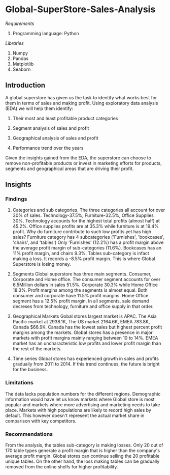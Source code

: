 # Global-SuperStore-Sales-Analysis

_Requirements_

1. Programming language: Python

_Libraries_

1. Numpy
2. Pandas
3. Matplotlib
4. Seaborn 

## Introduction
A global superstore has given us the task to identify what works best for them in terms of sales and making profit. 
Using exploratory data analysis (EDA) we will help them identify:

1. Their most and least profitable product categories

2. Segment analysis of sales and profit

3. Geographical analysis of sales and profit

4. Performance trend over the years

Given the insights gained from the EDA, the superstore can choose to remove non-profitable products or invest in marketing efforts for products,
segments and geographical areas that are driving their profit.

## Insights

### Findings
1. Categories and sub categories.
The three categories all account for over 30% of sales. Technology-37.5%, Furniture-32.5%, Office Supplies 30%. 
Technology accounts for the highest total profits (almost half) at 45.2%. Office supplies profits are at 35.3% while furniture is at 19.4% profit. 
Why do furniture contribute to such low profits yet has high sales?
Furniture category has 4 subcategories ('Furnishes', 'bookcases', 'chairs', and 'tables') 
Only 'Furnishes' (12.2%) has a profit margin above the average profit margin of sub-categories (11.6%).
Bookcases has an 11% profit margin, and chairs 9.3%. Tables sub-category is infact making a loss. It records a -8.5% profit margin. 
This is where Global Superstore is losing money.

2. Segments
Global superstore has three main segments. Consumer, Corporate and Home office. The consumer segment accounts for over 6.5Million dollars in sales 51.5%.
Corporate 30.3% while Home Office 18.3%. Profit margins among the segments is almost equal. 
Both consumer and corporate have 11.5% profit margins. Home Office segment has a 12.5% profit margin. 
In all segments, sale demand decreses from technology, furniture and office supply in that order.

3. Geographical Markets
Gobal stores largest market is APAC. The Asia Pacific market at 2938.1K, The US market 2164.6K, EMEA 783.8K, 
Canada $66.9K. Canada has the lowest sales but highest percent profit margins among the markets.
Global stores has a presence in major markets with profit margins mainly ranging between 10 to 14%.
EMEA market has an uncharacteristic low profits and lower profit margin than the rest of the markets.

4. Time series
Global stores has experienced growth in sales and profits gradually from 2011 to 2014. If this trend continues, the future is bright for the business.

### Limitations
The data lacks population numbers for the different regions. Demographic information would have let us know markets where Global store is most popular 
and markets where more advertising and marketing needs to take place. Markets with high populations are likely to record high sales by default. This however doesn't represent the actual market share in comparison with key competitors.

### Recommendations
From the analysis, the tables sub-category is making losses. 
Only 20 out of 170 table types generate a profit margin that is higher than the company's average profit margin. 
Global stores can continue selling the 20 profitable unique tables. On the other hand, 
the loss making tables can be gradually removed from the online shelfs for higher profitability.
